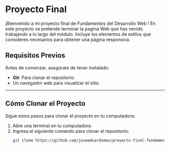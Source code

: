 # Proyecto Final

¡Bienvenido a mi proyecto final de Fundamentos del Desarrollo Web
! En este proyecto se pretende terminar la pagina Web que has venido trabajando a lo largo del módulo. Incluye los elementos de estilos que consideres necesarios para obtener una página responsiva.

## Requisitos Previos

Antes de comenzar, asegúrate de tener instalado:
- **Git**: Para clonar el repositorio.
- Un navegador web para visualizar el sitio.

---

## Cómo Clonar el Proyecto

Sigue estos pasos para clonar el proyecto en tu computadora:

1. Abre una terminal en tu computadora.
2. Ingresa el siguiente comando para clonar el repositorio:
   ```bash
   git clone https://github.com/joseeduardomas/proyecto-final-fundamentos-web.git```
